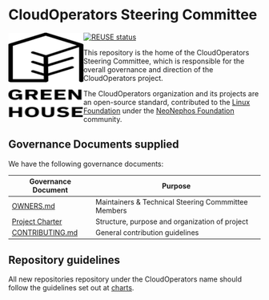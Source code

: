 # CloudOperators Steering Committee

[![REUSE status](https://api.reuse.software/badge/github.com/cloudoperators/steering)](https://api.reuse.software/info/github.com/cloudoperators/steering)
<a href="https://github.com/cloudoperators/greenhouse"><img align="left" width="150" height="170" src="https://raw.githubusercontent.com/cloudoperators/greenhouse/refs/heads/main/docs/assets/greenhouse.svg"></a>

This repository is the home of the CloudOperators Steering Committee, which is responsible for the overall governance and direction of the CloudOperators project.

The CloudOperators organization and its projects are an open-source standard, contributed to the [Linux Foundation](https://www.linuxfoundation.org/) under the [NeoNephos Foundation](https://neonephos.org/) community.

## Governance Documents supplied

We have the following governance documents:

| Governance Document                  | Purpose                                             |
|--------------------------------------|-----------------------------------------------------|
| [OWNERS.md](./OWNERS.md)             | Maintainers & Technical Steering Commmittee Members |
| [Project Charter](./CHARTER.md)      | Structure, purpose and organization of project      |
| [CONTRIBUTING.md](./CONTRIBUTING.md) | General contribution guidelines                     |

## Repository guidelines

All new repositories repository under the CloudOperators name should follow the guidelines set out at [charts](./CHARTER.md).
